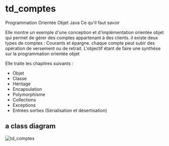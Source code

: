 # td_comptes
Programmation Orientée Objet Java Ce qu'il faut savoir

Elle montre un exemple d'une conception et d'implémentation orientée objet qui permet de gérer des comptes appartenant à des clients. il existe deux types de comptes : Courants et épargne. chaque compte peut subir des opération de versement ou de retrait. L'objectif étant de faire une synthèse sur la programmation orientée objet

Elle traite les chapitres suivants :
- Objet
- Classe
- Héritage
- Encapsulation
- Polymorphisme
- Collections
- Exceptions
- Entrées sorties (Sérialisation et désertisation)

## a class diagram
![td_comptes](https://user-images.githubusercontent.com/28930742/34910587-6bfac08e-f886-11e7-81ca-6611ea76f7d7.png)
